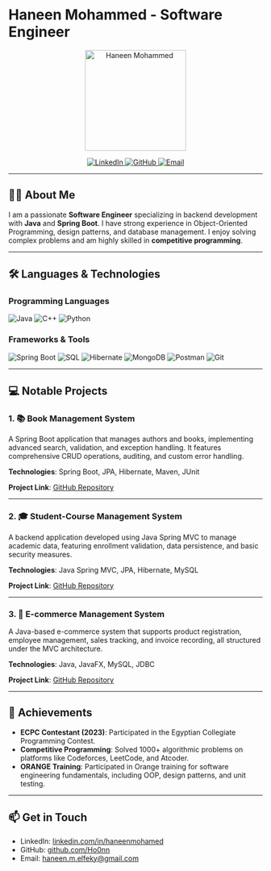 # Haneen Mohammed - Software Engineer

<p align="center">
  <img src="https://user-images.githubusercontent.com/your-profile-image.gif" alt="Haneen Mohammed" width="200"/>
</p>

<p align="center">
  <a href="https://linkedin.com/in/haneenmohamed">
    <img src="https://img.shields.io/badge/LinkedIn-Haneen_Mohammed-blue?logo=linkedin&logoColor=white&style=for-the-badge" alt="LinkedIn">
  </a>
  <a href="https://github.com/Ho0nn">
    <img src="https://img.shields.io/badge/GitHub-Ho0nn-black?logo=github&logoColor=white&style=for-the-badge" alt="GitHub">
  </a>
  <a href="mailto:haneen.m.elfeky@gmail.com">
    <img src="https://img.shields.io/badge/Email-haneen.m.elfeky@gmail.com-red?logo=gmail&logoColor=white&style=for-the-badge" alt="Email">
  </a>
</p>

---

## 👩‍💻 About Me
I am a passionate **Software Engineer** specializing in backend development with **Java** and **Spring Boot**. I have strong experience in Object-Oriented Programming, design patterns, and database management. I enjoy solving complex problems and am highly skilled in **competitive programming**.

---

## 🛠️ Languages & Technologies

### Programming Languages
<p>
  <img src="https://img.shields.io/badge/Java-007396?logo=java&logoColor=white&style=for-the-badge" alt="Java">
  <img src="https://img.shields.io/badge/C++-00599C?logo=cplusplus&logoColor=white&style=for-the-badge" alt="C++">
  <img src="https://img.shields.io/badge/Python-3776AB?logo=python&logoColor=white&style=for-the-badge" alt="Python">
</p>

### Frameworks & Tools
<p>
  <img src="https://img.shields.io/badge/Spring_Boot-6DB33F?logo=spring&logoColor=white&style=for-the-badge" alt="Spring Boot">
  <img src="https://img.shields.io/badge/SQL-003B57?logo=MySQL&logoColor=white&style=for-the-badge" alt="SQL">
  <img src="https://img.shields.io/badge/Hibernate-59666C?logo=hibernate&logoColor=white&style=for-the-badge" alt="Hibernate">
  <img src="https://img.shields.io/badge/MongoDB-4EA94B?logo=mongodb&logoColor=white&style=for-the-badge" alt="MongoDB">
  <img src="https://img.shields.io/badge/Postman-FF6C37?logo=postman&logoColor=white&style=for-the-badge" alt="Postman">
  <img src="https://img.shields.io/badge/Git-F05032?logo=git&logoColor=white&style=for-the-badge" alt="Git">
</p>

---

## 💻 Notable Projects
### 1. 📚 **Book Management System**
A Spring Boot application that manages authors and books, implementing advanced search, validation, and exception handling. It features comprehensive CRUD operations, auditing, and custom error handling.

**Technologies**: Spring Boot, JPA, Hibernate, Maven, JUnit

**Project Link**: [GitHub Repository](https://github.com/Ho0nn/JPA-Hibernate-Book-Practice)

---

### 2. 🎓 **Student-Course Management System**
A backend application developed using Java Spring MVC to manage academic data, featuring enrollment validation, data persistence, and basic security measures.

**Technologies**: Java Spring MVC, JPA, Hibernate, MySQL

**Project Link**: [GitHub Repository](https://github.com/Ho0nn/Spring-MVC-Task)

---

### 3. 🛒 **E-commerce Management System**
A Java-based e-commerce system that supports product registration, employee management, sales tracking, and invoice recording, all structured under the MVC architecture.

**Technologies**: Java, JavaFX, MySQL, JDBC

**Project Link**: [GitHub Repository](https://github.com/heennaa/JE-Commerce)

---

## 🌟 Achievements
- **ECPC Contestant (2023)**: Participated in the Egyptian Collegiate Programming Contest.
- **Competitive Programming**: Solved 1000+ algorithmic problems on platforms like Codeforces, LeetCode, and Atcoder.
- **ORANGE Training**: Participated in Orange training for software engineering fundamentals, including OOP, design patterns, and unit testing.

---

## 📫 Get in Touch
- LinkedIn: [linkedin.com/in/haneenmohamed](https://linkedin.com/in/haneenmohamed)
- GitHub: [github.com/Ho0nn](https://github.com/Ho0nn)
- Email: [haneen.m.elfeky@gmail.com](mailto:haneen.m.elfeky@gmail.com)
